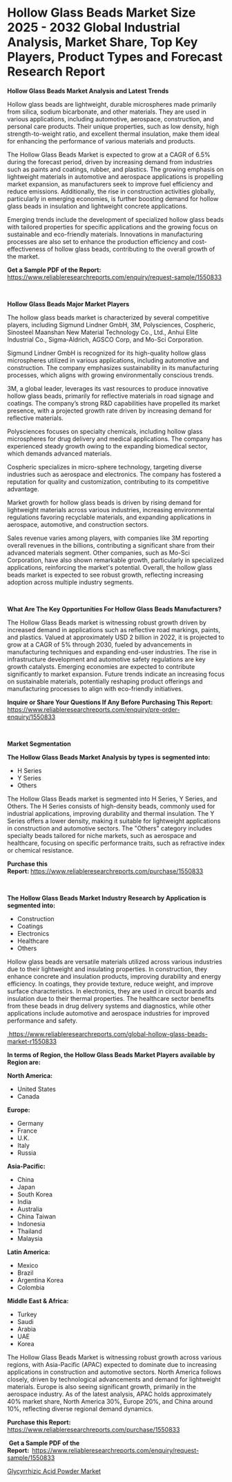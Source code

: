 <p><h1>Hollow Glass Beads Market Size 2025 - 2032 Global Industrial Analysis, Market Share, Top Key Players, Product Types and Forecast Research Report</h1></p><p><strong>Hollow Glass Beads Market Analysis and Latest Trends</strong></p>
<p><p>Hollow glass beads are lightweight, durable microspheres made primarily from silica, sodium bicarbonate, and other materials. They are used in various applications, including automotive, aerospace, construction, and personal care products. Their unique properties, such as low density, high strength-to-weight ratio, and excellent thermal insulation, make them ideal for enhancing the performance of various materials and products.</p><p>The Hollow Glass Beads Market is expected to grow at a CAGR of 6.5% during the forecast period, driven by increasing demand from industries such as paints and coatings, rubber, and plastics. The growing emphasis on lightweight materials in automotive and aerospace applications is propelling market expansion, as manufacturers seek to improve fuel efficiency and reduce emissions. Additionally, the rise in construction activities globally, particularly in emerging economies, is further boosting demand for hollow glass beads in insulation and lightweight concrete applications.</p><p>Emerging trends include the development of specialized hollow glass beads with tailored properties for specific applications and the growing focus on sustainable and eco-friendly materials. Innovations in manufacturing processes are also set to enhance the production efficiency and cost-effectiveness of hollow glass beads, contributing to the overall growth of the market.</p></p>
<p><strong>Get a Sample PDF of the Report:&nbsp;</strong> <a href="https://www.reliableresearchreports.com/enquiry/request-sample/1550833?utm_campaign=2797&utm_medium=2&utm_source=Github&utm_content=ia&utm_term=31032025&utm_id=hollow-glass-beads">https://www.reliableresearchreports.com/enquiry/request-sample/1550833</a></p>
<p>&nbsp;</p>
<p><strong>Hollow Glass Beads Major Market Players</strong></p>
<p><p>The hollow glass beads market is characterized by several competitive players, including Sigmund Lindner GmbH, 3M, Polysciences, Cospheric, Sinosteel Maanshan New Material Technology Co., Ltd., Anhui Elite Industrial Co., Sigma-Aldrich, AGSCO Corp, and Mo-Sci Corporation. </p><p>Sigmund Lindner GmbH is recognized for its high-quality hollow glass microspheres utilized in various applications, including automotive and construction. The company emphasizes sustainability in its manufacturing processes, which aligns with growing environmentally conscious trends. </p><p>3M, a global leader, leverages its vast resources to produce innovative hollow glass beads, primarily for reflective materials in road signage and coatings. The company’s strong R&D capabilities have propelled its market presence, with a projected growth rate driven by increasing demand for reflective materials.</p><p>Polysciences focuses on specialty chemicals, including hollow glass microspheres for drug delivery and medical applications. The company has experienced steady growth owing to the expanding biomedical sector, which demands advanced materials.</p><p>Cospheric specializes in micro-sphere technology, targeting diverse industries such as aerospace and electronics. The company has fostered a reputation for quality and customization, contributing to its competitive advantage.</p><p>Market growth for hollow glass beads is driven by rising demand for lightweight materials across various industries, increasing environmental regulations favoring recyclable materials, and expanding applications in aerospace, automotive, and construction sectors. </p><p>Sales revenue varies among players, with companies like 3M reporting overall revenues in the billions, contributing a significant share from their advanced materials segment. Other companies, such as Mo-Sci Corporation, have also shown remarkable growth, particularly in specialized applications, reinforcing the market's potential. Overall, the hollow glass beads market is expected to see robust growth, reflecting increasing adoption across multiple industry segments.</p></p>
<p>&nbsp;</p>
<p><strong>What Are The Key Opportunities For Hollow Glass Beads Manufacturers?</strong></p>
<p><p>The Hollow Glass Beads market is witnessing robust growth driven by increased demand in applications such as reflective road markings, paints, and plastics. Valued at approximately USD 2 billion in 2022, it is projected to grow at a CAGR of 5% through 2030, fueled by advancements in manufacturing techniques and expanding end-user industries. The rise in infrastructure development and automotive safety regulations are key growth catalysts. Emerging economies are expected to contribute significantly to market expansion. Future trends indicate an increasing focus on sustainable materials, potentially reshaping product offerings and manufacturing processes to align with eco-friendly initiatives.</p></p>
<p><strong>Inquire or Share Your Questions If Any Before Purchasing This Report:</strong> <a href="https://www.reliableresearchreports.com/enquiry/pre-order-enquiry/1550833?utm_campaign=2797&utm_medium=2&utm_source=Github&utm_content=ia&utm_term=31032025&utm_id=hollow-glass-beads">https://www.reliableresearchreports.com/enquiry/pre-order-enquiry/1550833</a></p>
<p>&nbsp;</p>
<p><strong>Market Segmentation</strong></p>
<p><strong>The Hollow Glass Beads Market Analysis by types is segmented into:</strong></p>
<p><ul><li>H Series</li><li>Y Series</li><li>Others</li></ul></p>
<p><p>The Hollow Glass Beads market is segmented into H Series, Y Series, and Others. The H Series consists of high-density beads, commonly used for industrial applications, improving durability and thermal insulation. The Y Series offers a lower density, making it suitable for lightweight applications in construction and automotive sectors. The "Others" category includes specialty beads tailored for niche markets, such as aerospace and healthcare, focusing on specific performance traits, such as refractive index or chemical resistance.</p></p>
<p><strong>Purchase this Report:&nbsp;</strong><a href="https://www.reliableresearchreports.com/purchase/1550833?utm_campaign=2797&utm_medium=2&utm_source=Github&utm_content=ia&utm_term=31032025&utm_id=hollow-glass-beads">https://www.reliableresearchreports.com/purchase/1550833</a></p>
<p>&nbsp;</p>
<p><strong>The Hollow Glass Beads Market Industry Research by Application is segmented into:</strong></p>
<p><ul><li>Construction</li><li>Coatings</li><li>Electronics</li><li>Healthcare</li><li>Others</li></ul></p>
<p><p>Hollow glass beads are versatile materials utilized across various industries due to their lightweight and insulating properties. In construction, they enhance concrete and insulation products, improving durability and energy efficiency. In coatings, they provide texture, reduce weight, and improve surface characteristics. In electronics, they are used in circuit boards and insulation due to their thermal properties. The healthcare sector benefits from these beads in drug delivery systems and diagnostics, while other applications include automotive and aerospace industries for improved performance and safety.</p></p>
<p><a href="https://www.reliableresearchreports.com/global-hollow-glass-beads-market-r1550833?utm_campaign=2797&utm_medium=2&utm_source=Github&utm_content=ia&utm_term=31032025&utm_id=hollow-glass-beads">&nbsp;https://www.reliableresearchreports.com/global-hollow-glass-beads-market-r1550833</a></p>
<p><strong>In terms of Region, the Hollow Glass Beads Market Players available by Region are:</strong></p>
<p>
    <p> <strong> North America: </strong>
        <ul>
            <li>United States</li>
            <li>Canada</li>
        </ul>
        </p> 
    <p> <strong> Europe: </strong>
        <ul>
            <li>Germany</li>
            <li>France</li>
            <li>U.K.</li>
            <li>Italy</li>
            <li>Russia</li>
        </ul>
        </p> 
    <p> <strong> Asia-Pacific: </strong>
        <ul>
            <li>China</li>
            <li>Japan</li>
            <li>South Korea</li>
            <li>India</li>
            <li>Australia</li>
            <li>China Taiwan</li>
            <li>Indonesia</li>
            <li>Thailand</li>
            <li>Malaysia</li>
        </ul>
        </p> 
    <p> <strong> Latin America: </strong>
        <ul>
            <li>Mexico</li>
            <li>Brazil</li>
            <li>Argentina Korea</li>
            <li>Colombia</li>
        </ul>
        </p> 
    <p> <strong> Middle East & Africa: </strong>
        <ul>
            <li>Turkey</li>
            <li>Saudi</li>
            <li>Arabia</li>
            <li>UAE</li>
            <li>Korea</li>
        </ul>
    </p>
    </p>
<p><p>The Hollow Glass Beads Market is witnessing robust growth across various regions, with Asia-Pacific (APAC) expected to dominate due to increasing applications in construction and automotive sectors. North America follows closely, driven by technological advancements and demand for lightweight materials. Europe is also seeing significant growth, primarily in the aerospace industry. As of the latest analysis, APAC holds approximately 40% market share, North America 30%, Europe 20%, and China around 10%, reflecting diverse regional demand dynamics.</p></p>
<p><strong>Purchase this Report: </strong><a href="https://www.reliableresearchreports.com/purchase/1550833?utm_campaign=2797&utm_medium=2&utm_source=Github&utm_content=ia&utm_term=31032025&utm_id=hollow-glass-beads">https://www.reliableresearchreports.com/purchase/1550833</a></p>
<p>&nbsp;<strong>Get a Sample PDF of the Report:&nbsp;&nbsp;</strong><a href="https://www.reliableresearchreports.com/enquiry/request-sample/1550833?utm_campaign=2797&utm_medium=2&utm_source=Github&utm_content=ia&utm_term=31032025&utm_id=hollow-glass-beads">https://www.reliableresearchreports.com/enquiry/request-sample/1550833</a></p>
<p><strong></strong></p>
<p><p><a href="https://github.com/abedlagagica4/Market-Research-Report-List-1/blob/main/glycyrrhizic-acid-powder-market.md?utm_campaign=2797&utm_medium=2&utm_source=Github&utm_content=ia&utm_term=31032025&utm_id=hollow-glass-beads">Glycyrrhizic Acid Powder Market</a></p></p>